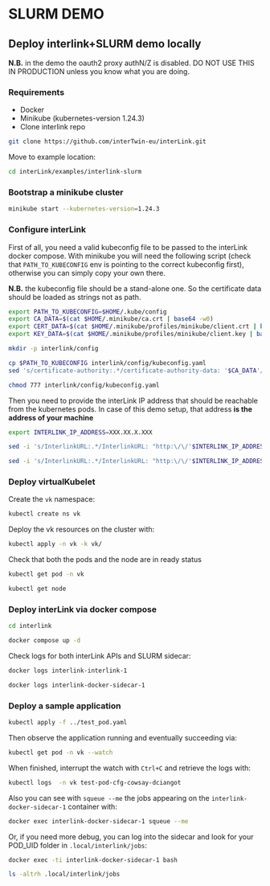 # SLURM DEMO

## Deploy interlink+SLURM demo locally

__N.B.__ in the demo the oauth2 proxy authN/Z is disabled. DO NOT USE THIS IN PRODUCTION unless you know what you are doing.

### Requirements

- Docker
- Minikube (kubernetes-version 1.24.3)
- Clone interlink repo

```bash
git clone https://github.com/interTwin-eu/interLink.git
```

Move to example location:

```bash
cd interLink/examples/interlink-slurm
```

### Bootstrap a minikube cluster

```bash
minikube start --kubernetes-version=1.24.3
```

### Configure interLink

First of all, you need a valid kubeconfig file to be passed to the interLink docker compose. With minikube you will need the following script (check that `PATH_TO_KUBECONFIG` env is pointing to the correct kubeconfig first), otherwise you can simply copy your own there.

__N.B.__ the kubeconfig file should be a stand-alone one. So the certificate data should be loaded as strings not as path.

```bash
export PATH_TO_KUBECONFIG=$HOME/.kube/config
export CA_DATA=$(cat $HOME/.minikube/ca.crt | base64 -w0)
export CERT_DATA=$(cat $HOME/.minikube/profiles/minikube/client.crt | base64 -w0)
export KEY_DATA=$(cat $HOME/.minikube/profiles/minikube/client.key | base64 -w0)

mkdir -p interlink/config

cp $PATH_TO_KUBECONFIG interlink/config/kubeconfig.yaml 
sed 's/certificate-authority:.*/certificate-authority-data: '$CA_DATA'/g'  $PATH_TO_KUBECONFIG | sed 's/client-certificate:.*/client-certificate-data: '$CERT_DATA'/g' - | sed 's/client-key:.*/client-key-data: '$KEY_DATA'/g' - > interlink/config/kubeconfig.yaml 

chmod 777 interlink/config/kubeconfig.yaml 
```

Then you need to provide the interLink IP address that should be reachable from the kubernetes pods. In case of this demo setup, that address __is the address of your machine__

```bash
export INTERLINK_IP_ADDRESS=XXX.XX.X.XXX

sed -i 's/InterlinkURL:.*/InterlinkURL: "http:\/\/'$INTERLINK_IP_ADDRESS'"/g'  interlink/config/InterLinkConfig.yaml | sed -i 's/SidecarURL:.*/SidecarURL: "http:\/\/'$INTERLINK_IP_ADDRESS'"/g' interlink/config/InterLinkConfig.yaml

sed -i 's/InterlinkURL:.*/InterlinkURL: "http:\/\/'$INTERLINK_IP_ADDRESS'"/g'  vk/InterLinkConfig.yaml | sed -i 's/SidecarURL:.*/SidecarURL: "http:\/\/'$INTERLINK_IP_ADDRESS'"/g' vk/InterLinkConfig.yaml
```

### Deploy virtualKubelet

Create the `vk` namespace:

```bash
kubectl create ns vk
```

Deploy the vk resources on the cluster with:

```bash
kubectl apply -n vk -k vk/
```

Check that both the pods and the node are in ready status

```bash
kubectl get pod -n vk

kubectl get node
```

### Deploy interLink via docker compose

```bash
cd interlink

docker compose up -d
```

Check logs for both interLink APIs and SLURM sidecar:

```bash
docker logs interlink-interlink-1 

docker logs interlink-docker-sidecar-1
```

### Deploy a sample application

```bash
kubectl apply -f ../test_pod.yaml 
```

Then observe the application running and eventually succeeding via:

```bash
kubectl get pod -n vk --watch
```

When finished, interrupt the watch with `Ctrl+C` and retrieve the logs with:

```bash
kubectl logs  -n vk test-pod-cfg-cowsay-dciangot
```

Also you can see with `squeue --me` the jobs appearing on the `interlink-docker-sidecar-1` container with:

```bash
docker exec interlink-docker-sidecar-1 squeue --me
```

Or, if you need more debug, you can log into the sidecar and look for your POD_UID folder in `.local/interlink/jobs`:

```bash
docker exec -ti interlink-docker-sidecar-1 bash

ls -altrh .local/interlink/jobs
```
